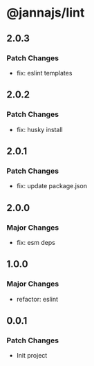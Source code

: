 # @jannajs/lint

## 2.0.3

### Patch Changes

- fix: eslint templates

## 2.0.2

### Patch Changes

- fix: husky install

## 2.0.1

### Patch Changes

- fix: update package.json

## 2.0.0

### Major Changes

- fix: esm deps

## 1.0.0

### Major Changes

- refactor: eslint

## 0.0.1

### Patch Changes

- Init project
